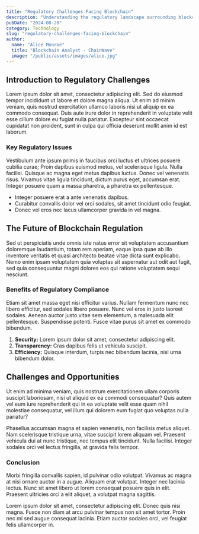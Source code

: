 ```yaml
---
title: "Regulatory Challenges Facing Blockchain"
description: "Understanding the regulatory landscape surrounding blockchain and what it means for the future of this technology."
pubDate: "2024-08-20"
category: Technology
slug: "regulatory-challenges-facing-blockchain"
author:
  name: "Alice Monroe"
  title: "Blockchain Analyst - ChainWave"
  image: "/public/assets/images/alice.jpg"
---
```


## Introduction to Regulatory Challenges

Lorem ipsum dolor sit amet, consectetur adipiscing elit. Sed do eiusmod tempor incididunt ut labore et dolore magna aliqua. Ut enim ad minim veniam, quis nostrud exercitation ullamco laboris nisi ut aliquip ex ea commodo consequat. Duis aute irure dolor in reprehenderit in voluptate velit esse cillum dolore eu fugiat nulla pariatur. Excepteur sint occaecat cupidatat non proident, sunt in culpa qui officia deserunt mollit anim id est laborum.

### Key Regulatory Issues

Vestibulum ante ipsum primis in faucibus orci luctus et ultrices posuere cubilia curae; Proin dapibus euismod metus, vel scelerisque ligula. Nulla facilisi. Quisque ac magna eget metus dapibus luctus. Donec vel venenatis risus. Vivamus vitae ligula tincidunt, dictum purus eget, accumsan erat. Integer posuere quam a massa pharetra, a pharetra ex pellentesque.

- Integer posuere erat a ante venenatis dapibus.
- Curabitur convallis dolor vel orci sodales, sit amet tincidunt odio feugiat.
- Donec vel eros nec lacus ullamcorper gravida in vel magna.

## The Future of Blockchain Regulation

Sed ut perspiciatis unde omnis iste natus error sit voluptatem accusantium doloremque laudantium, totam rem aperiam, eaque ipsa quae ab illo inventore veritatis et quasi architecto beatae vitae dicta sunt explicabo. Nemo enim ipsam voluptatem quia voluptas sit aspernatur aut odit aut fugit, sed quia consequuntur magni dolores eos qui ratione voluptatem sequi nesciunt.

### Benefits of Regulatory Compliance

Etiam sit amet massa eget nisi efficitur varius. Nullam fermentum nunc nec libero efficitur, sed sodales libero posuere. Nunc vel eros in justo laoreet sodales. Aenean auctor justo vitae sem elementum, a malesuada elit pellentesque. Suspendisse potenti. Fusce vitae purus sit amet ex commodo bibendum.

1. **Security:** Lorem ipsum dolor sit amet, consectetur adipiscing elit.
2. **Transparency:** Cras dapibus felis ut vehicula suscipit.
3. **Efficiency:** Quisque interdum, turpis nec bibendum lacinia, nisl urna bibendum dolor.

## Challenges and Opportunities

Ut enim ad minima veniam, quis nostrum exercitationem ullam corporis suscipit laboriosam, nisi ut aliquid ex ea commodi consequatur? Quis autem vel eum iure reprehenderit qui in ea voluptate velit esse quam nihil molestiae consequatur, vel illum qui dolorem eum fugiat quo voluptas nulla pariatur?

Phasellus accumsan magna et sapien venenatis, non facilisis metus aliquet. Nam scelerisque tristique urna, vitae suscipit lorem aliquam vel. Praesent vehicula dui at nunc tristique, nec tempus elit tincidunt. Nulla facilisi. Integer sodales orci vel lectus fringilla, at gravida felis tempor.

### Conclusion

Morbi fringilla convallis sapien, id pulvinar odio volutpat. Vivamus ac magna at nisi ornare auctor in a augue. Aliquam erat volutpat. Integer nec lacinia lectus. Nunc sit amet libero ut lorem consequat posuere quis in elit. Praesent ultricies orci a elit aliquet, a volutpat magna sagittis.

Lorem ipsum dolor sit amet, consectetur adipiscing elit. Donec quis nisi magna. Fusce non diam at arcu pulvinar tempus non sit amet tortor. Proin nec mi sed augue consequat lacinia. Etiam auctor sodales orci, vel feugiat felis ullamcorper in.
